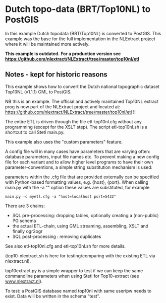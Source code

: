 # Dutch topo-data (BRT/Top10NL) to PostGIS

In this example Dutch topodata (BRT/Top10NL) is converted to PostGIS.
This example was the base for the full implementation in the NLExtract project where
it will be maintained more actively.

**This example is outdated.**
**For a production version see https://github.com/nlextract/NLExtract/tree/master/top10nl/etl**

## Notes - kept for historic reasons

This example shows how to convert the Dutch national topographic dataset Top10NL (v1.1.1) GML to
PostGIS.

NB this is an example. The official and actively maintained
Top10NL extract prog is now part of the NLExtract project and located at:
https://github.com/nlextract/NLExtract/tree/master/top10nl/etl !!

The entire ETL is driven through the file etl-top10nl.cfg without any
programming (except for the XSLT step). The script etl-top10nl.sh is a shortcut to
call Stetl main.py.

This example also uses the "custom parameters" feature.

A config file will in many cases have parameters that are varying
often: database parameters, input file names etc. To prevent making
a new config file for each variant and to allow higher level programs
to have their own parameter-conventions, a simple string substitution
mechanism is used:

parameters within the .cfg file that are provided externally can be specified
with Python-based formatting values, e.g. {host}, {port}. When calling main.py with the
-a "<value substitutions>" option these values are substituted, for example:

    main.py -c myetl.cfg -a "host=localhost port=5432"

There are 3 chains:
- SQL pre-processing: dropping tables, optionally creating a (non-public) PG schema
- the actual ETL-chain, using GML streaming, assembling, XSLT and finally ogr2ogr
- SQL post-processing : removing duplicates

See also etl-top10nl.cfg and etl-top10nl.sh for more details.

(top10-nlextract.sh is here for testing/comparing with the existing ETL via
nlextract.nl).

top10extract.py is a simple wrapper to test if we can keep the same commandline
parameters when using Stetl for Top10-extract (see www.nlextract.nl).

To test: a PostGIS database named top10nl with same user/pw needs to exist.
Data will be written in the schema "test".

